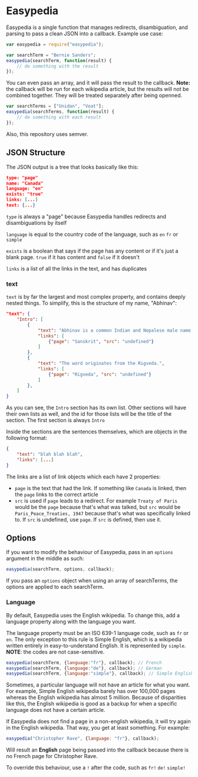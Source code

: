 Easypedia
=========
Easypedia is a single function that manages redirects, disambiguation, and parsing to pass a clean JSON into a callback. Example use case:
```javascript
var easypedia = require("easypedia");

var searchTerm = "Bernie Sanders";
easypedia(searchTerm, function(result) {
	// do something with the result
});
```
You can even pass an array, and it will pass the result to the callback.
**Note:** the callback will be run for each wikipedia article, but the results
will not be combined together. They will be treated separately after being
openned.
```javascript
var searchTerms = ["Unidan", "Voat"];
easypedia(searchTerms, function(result) {
	// do something with each result
});
```

Also, this repository uses semver.

JSON Structure
--------------
The JSON output is a tree that looks basically like this:
```json
type: "page"
name: "Canada"
language: "en"
exists: "true"
links: [...]
text: {...}
```

`type` is always a "page" because Easypedia handles redirects and disambiguations by itself

`language` is equal to the country code of the language, such as `en` `fr` or `simple`

`exists` is a boolean that says if the page has any content or if it's just a blank page. `true` if it has content and `false` if it doesn't

`links` is a list of all the links in the text, and has duplicates

### text
`text` is by far the largest and most complex property, and contains deeply nested things. To simplify, this is the structure of my name, "Abhinav":
```json
"text": {
	"Intro": [
		{
			"text": "Abhinav is a common Indian and Nepalese male name, derived from the Sanskrit language, meaning young, novel, innovative.",
			"links": [
				{"page": "Sanskrit", "src": "undefined"}
			]
		},
		{
			"text": "The word originates from the Rigveda.",
			"links": [
				{"page": "Rigveda", "src": "undefined"}
			]
		},
	]
}
```
As you can see, the `Intro` section has its own list. Other sections will have their own lists as well, and the id for those lists will be the title of the section. The first section is always `Intro`

Inside the sections are the sentences themselves, which are objects in the following format:
```json
{
	"text": "blah blah blah",
	"links": [...]
}
```
The links are a list of link objects which each have 2 properties:
- `page` is the text that had the link. If something like `Canada` is linked, then the `page` links to the correct article
- `src` is used if `page` leads to a redirect. For example `Treaty of Paris` would be the `page` because that's what was talked, but `src` would be `Paris_Peace_Treaties, 1947` because that's what was specifically linked to.
If `src` is undefined, use `page`. If `src` is defined, then use it.

Options
-------
If you want to modify the behaviour of Easypedia, pass in an `options` argument in the middle as such:
```javascript
easypedia(searchTerm, options, callback);
```
If you pass an `options` object when using an array of searchTerms, the options are applied to each searchTerm.

### Language
By default, Easypedia uses the English wikipedia. To change this, add a language property along with the language you want.

The language property must be an ISO 639-1 language code, such as `fr` or `en`. The only exception to this rule is Simple English, which is a wikipedia written entirely in easy-to-understand English. It is represented by `simple`. **NOTE**: the codes are not case-sensitive.

```javascript
easypedia(searchTerm, {language:"fr"}, callback); // French
easypedia(searchTerm, {language:"de"}, callback); // German
easypedia(searchTerm, {language:"simple"}, callback); // Simple English
```

Sometimes, a particular language will not have an article for what you want. For example, Simple English wikipedia barely has over 100,000 pages whereas the English wikipedia has almost 5 million. Because of disparities like this, the English wikipedia is good as a backup for when a specific language does not have a certain article.

If Easypedia does not find a page in a non-english wikipedia, it will try again in the English wikipedia. That way, you get at least something. For example:
```javascript
easypedia("Christopher Rave", {language: "fr"}, callback);
```
Will result an **English** page being passed into the callback because there is no French page for Christopher Rave.

To override this behaviour, use a `!` after the code, such as `fr!` `de!` `simple!`
